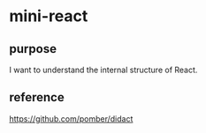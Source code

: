 # mini-react

## purpose
I want to understand the internal structure of React. 

## reference
https://github.com/pomber/didact

